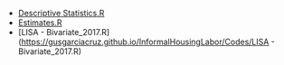 - [Descriptive Statistics.R](https://gusgarciacruz.github.io/InformalHousingLabor/Codes/Descriptive%Statistics.R)
- [Estimates.R](https://gusgarciacruz.github.io/InformalHousingLabor/Codes/Estimates.R)
- [LISA - Bivariate_2017.R](https://gusgarciacruz.github.io/InformalHousingLabor/Codes/LISA - Bivariate_2017.R)
